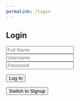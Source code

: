 ```yaml
---
permalink: /login
---
```


<html>
<head>
    <title>Login</title>
</head>
<div class="form-container">
    <h2 id="pageTitle">Login</h2>
    <form>
        <input type="text" id="name" class="input" placeholder="Full Name"><br>
        <input type="text" id="user" class="input" placeholder="Username"><br>
        <input type="password" id="pass" class="input" placeholder="Password">
    </form>
    <button class="submit" onclick="signup()">Log In</button>
    <p id="error"></p>
    <button onclick="switchToSignup()">Switch to Signup</button>
</div>
<script>
    function switchToSignup() {
        window.location.href = "http://127.0.0.1:4200/demonstration_frontend/signup";
    }
    function signup() {
        data = {
            "name": document.getElementById("name").value,
            "uid": document.getElementById("user").value,
            "password": document.getElementById("pass").value,
        }
        let OPTIONS = {
            method: 'POST',
            headers: {
                'Content-Type': 'application/json;charset=utf-8'
            },
            body: JSON.stringify(data),
            credentials: 'include'
        }
        fetch('http://127.0.0.1:8086/api/users/authenticate', OPTIONS)
        .then(response => {
            if (response.ok) {
                // Handle successful login
                const headers = response.headers;
                const headerEntries = [...headers.entries()]
                console.log('Response Headers:', headerEntries)
                console.log('All Cookies:', document.cookie);
                document.getElementById("error").innerHTML = ""
                const jwtCookie = getCookie('jwt');
                if (jwtCookie) {
                    console.log('JWT Token:', jwtCookie);
                } else {
                    console.log('JWT Token not found');
                }
                // Redirect to the desired page after successful login
                window.location.href = "http://127.0.0.1:4200/travel_project/home";
            }
            else {
                // Handle incorrect login information
                document.getElementById("error").innerHTML = "Incorrect Login Information";
                // You can also redirect to an error page or display a 403 error here
            }
        })
        .catch(error => {
            console.error("Error:", error);
        });
    }
    function getCookie(name) {
        const value = `; ${document.cookie}`;
        const parts = value.split(`; ${name}=`);
        if (parts.length === 2) return parts.pop().split(';').shift();
    }
</script>
</html>